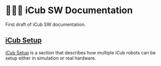 # 👨🏻‍💻 iCub SW Documentation
First draft of iCub SW documentation.

## [iCub Setup](./icub_setup_multiple_robots/index.md)

[iCub Setup](./icub_setup_multiple_robots/index.md) is a section that describes how multiple iCub robots can be setup either in simulation or real hardware.
